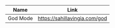 | Name        | Link           | 
| ------------- | ------------ | 
| God Mode | https://sahillavingia.com/god |
